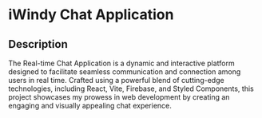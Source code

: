 # iWindy Chat Application

## Description

The Real-time Chat Application is a dynamic and interactive platform designed to facilitate seamless communication and connection among users in real time. Crafted using a powerful blend of cutting-edge technologies, including React, Vite, Firebase, and Styled Components, this project showcases my prowess in web development by creating an engaging and visually appealing chat experience.
